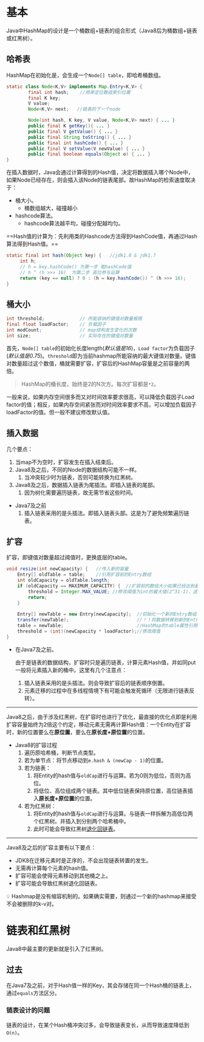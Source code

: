# 基本

Java中HashMap的设计是一个桶数组+链表的组合形式（Java8后为桶数组+链表或红黑树）。

## 哈希表

HashMap在初始化是，会生成一个`Node[] table`，即哈希桶数组。

```java
static class Node<K,V> implements Map.Entry<K,V> {
        final int hash;    //用来定位数组索引位置
        final K key;
        V value;
        Node<K,V> next;   //链表的下一个node

        Node(int hash, K key, V value, Node<K,V> next) { ... }
        public final K getKey(){ ... }
        public final V getValue() { ... }
        public final String toString() { ... }
        public final int hashCode() { ... }
        public final V setValue(V newValue) { ... }
        public final boolean equals(Object o) { ... }
}
```

在插入数据时，Java会通过计算得到的Hash值，决定将数据插入哪个Node中，如果Node已经存在，则会插入该Node的链表尾部。故HashMap的检索速度取决于：

-   桶大小。
    -   桶数组越大，碰撞越小
-   hashcode算法。
    -   hashcode算法越平均，碰撞分配越均匀。

==Hash值的计算为：先利用类的Hashcode方法得到HashCode值，再通过Hash算法得到Hash值。==

```java
static final int hash(Object key) {   //jdk1.8 & jdk1.7
     int h;
     // h = key.hashCode() 为第一步 取hashCode值
     // h ^ (h >>> 16)  为第二步 高位参与运算
     return (key == null) ? 0 : (h = key.hashCode()) ^ (h >>> 16);
}
```

## 桶大小

```java
int threshold;             // 所能容纳的键值对数量极限 
final float loadFactor;    // 负载因子
int modCount;              // map结构发生变化的次数
int size;                  // 实际存在的键值对数量
```

首先，`Node[] table`的初始化长度length(_默认值是16_)，`Load factor`为负载因子(_默认值是0.75_)。`threshold`即为当前hashmap所能容纳的最大键值对数量。键值对数量超过这个数值，桶就需要扩容，扩容后的HashMap容量是之前容量的两倍。

> HashMap的桶长度，始终是2的N次方。每次扩容都是`*2`。

一般来说，如果内存空间很多而又对时间效率要求很高，可以降低负载因子Load factor的值；相反，如果内存空间紧张而对时间效率要求不高，可以增加负载因子loadFactor的值。但一般不建议修改默认值。

## 插入数据

几个要点：
1.  当map不为空时，扩容发生在插入结束后。
2.  Java8及之后，不同的Node的数据结构可能不一样。
    1.  当冲突较少时为链表，否则可能转换为红黑树。
3.  Java8及之后，数据插入链表为尾插法。即插入链表的尾部。
    1.  因为树化需要遍历链表，故无需节省这些时间。

-   Java7及之前
    1.  插入链表采用的是头插法。即插入链表头部。这是为了避免频繁遍历链表。

## 扩容

扩容，即键值对数量超过阈值时，更换底层的table。

```java
void resize(int newCapacity) {   //传入新的容量
    Entry[] oldTable = table;    //引用扩容前的Entry数组
    int oldCapacity = oldTable.length;         
    if (oldCapacity == MAXIMUM_CAPACITY) {  //扩容前的数组大小如果已经达到最大(2^30)了
        threshold = Integer.MAX_VALUE; //修改阈值为int的最大值(2^31-1)，这样以后就不会扩容了
        return;
    }
 
    Entry[] newTable = new Entry[newCapacity];  //初始化一个新的Entry数组
    transfer(newTable);                         //！！将数据转移到新的Entry数组里
    table = newTable;                           //HashMap的table属性引用新的Entry数组
    threshold = (int)(newCapacity * loadFactor);//修改阈值
}
```

-   在Java7及之前。
    
    由于是链表的数据结构，扩容时只是遍历链表，计算元素Hash值，并如同put一般将元素插入新的桶中。这里有几个注意点：
    
    1.  插入链表采用的是头插法。则会导致扩容后的链表顺序倒置。
    2.  元素迁移的过程中在多线程情境下有可能会触发死循环（无限进行链表反转）。

---

Java8之后，由于涉及红黑树，在扩容时也进行了优化，最直接的优化点即是利用扩容容量始终为2倍这个约定，移动元素无需再计算Hash值：一个Entity在扩容时，新的位置要么在**原位置**，要么在**原长度+原位置**的位置。

-   Java8的扩容过程
    1.  遍历原哈希桶，判断节点类型。
    2.  若为单节点：将节点移动到`e.hash & (newCap - 1)`的位置。
    3.  若为链表：
        1.  将Entity的hash值与`oldCap`进行与运算。若为0则为低位，否则为高位。
        2.  将低位、高位组成两个链表。其中低位链表保持原位置，高位链表插入**原长度+原位置**的位置。
    4.  若为红黑树：
        1.  将Entity的hash值与`oldCap`进行与运算。与链表一样拆解为高低位两个红黑树。并插入到分别两个哈希桶中。
        2.  此时可能会导致红黑树[退化回链表](https://www.notion.so/HashMap-945c995136e343f29a4fe418a1a68234)。

---

Java8及之后的扩容主要有以下要点：

-   JDK8在迁移元素时是正序的，不会出现链表转置的发生。
-   无需再计算每个元素的hash值。
-   扩容可能会使得元素移动到其他桶之上。
-   扩容可能会导致红黑树退化回链表。

<aside> 💡 Hashmap是没有缩容机制的。如果确实需要，则通过一个新的hashmap来接受不会被删除的k-v对。

</aside>

# 链表和红黑树

Java8中最主要的更新就是引入了红黑树。

## 过去

在Java7及之前，对于Hash值一样的Key，其会存储在同一个Hash桶的链表上，通过`equals`方法区分。

### 链表设计的问题

链表的设计，在某个Hash桶冲突过多，会导致链表变长，从而导致速度降低到`O(n)`。